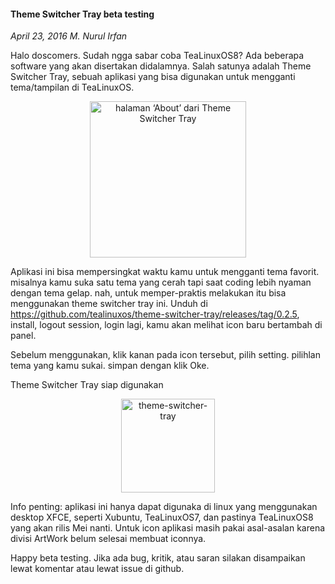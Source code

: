 #### Theme Switcher Tray beta testing
_April 23, 2016 M. Nurul Irfan_	

Halo doscomers. Sudah ngga sabar coba TeaLinuxOS8? Ada beberapa software yang akan disertakan didalamnya. Salah satunya adalah Theme Switcher Tray, sebuah aplikasi yang bisa digunakan untuk mengganti tema/tampilan di TeaLinuxOS.

<p align="center">
	<img src="./posts/2016-04-23-theme-switcher-tray-beta-testing/Cuplikan-Layar_2016-04-23_21-52-51.png" height="250px" alt="halaman ‘About’ dari Theme Switcher Tray">
</p> 

Aplikasi ini bisa mempersingkat waktu kamu untuk mengganti tema favorit. misalnya kamu suka satu tema yang cerah tapi saat coding lebih nyaman dengan tema gelap. nah, untuk memper-praktis melakukan itu bisa menggunakan theme switcher tray ini. Unduh di <https://github.com/tealinuxos/theme-switcher-tray/releases/tag/0.2.5>, install, logout session, login lagi, kamu akan melihat icon baru bertambah di panel.

Sebelum menggunakan, klik kanan pada icon tersebut, pilih setting. pilihlan tema yang kamu sukai. simpan dengan klik Oke.

Theme Switcher Tray siap digunakan

<p align="center">
	<img src="./posts/2016-04-23-theme-switcher-tray-beta-testing/theme-switcher-tray.png" height="150px" alt="theme-switcher-tray">
</p> 

Info penting: aplikasi ini hanya dapat digunaka di linux yang menggunakan desktop XFCE, seperti Xubuntu, TeaLinuxOS7, dan pastinya TeaLinuxOS8 yang akan rilis Mei nanti. Untuk icon aplikasi masih pakai asal-asalan karena divisi ArtWork belum selesai membuat iconnya.

Happy beta testing. Jika ada bug, kritik, atau saran silakan disampaikan lewat komentar atau lewat issue di github.